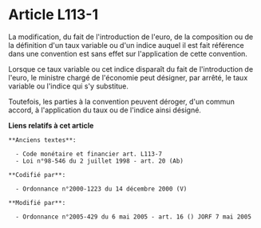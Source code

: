 # Article L113-1

La modification, du fait de l'introduction de l'euro, de la composition ou de la définition d'un taux variable ou d'un indice
auquel il est fait référence dans une convention est sans effet sur l'application de cette convention.

Lorsque ce taux variable ou cet indice disparaît du fait de l'introduction de l'euro, le ministre chargé de l'économie peut
désigner, par arrêté, le taux variable ou l'indice qui s'y substitue.

Toutefois, les parties à la convention peuvent déroger, d'un commun accord, à l'application du taux ou de l'indice ainsi
désigné.

**Liens relatifs à cet article**

	**Anciens textes**:

	  - Code monétaire et financier art. L113-7
	  - Loi n°98-546 du 2 juillet 1998 - art. 20 (Ab)

	**Codifié par**:

	  - Ordonnance n°2000-1223 du 14 décembre 2000 (V)

	**Modifié par**:

	  - Ordonnance n°2005-429 du 6 mai 2005 - art. 16 () JORF 7 mai 2005
